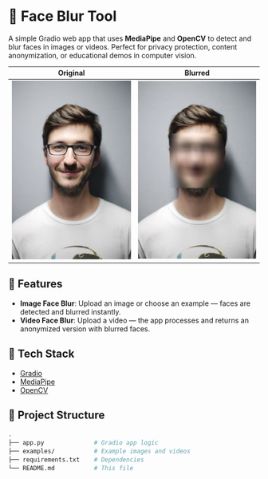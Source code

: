# 🫣 Face Blur Tool

A simple Gradio web app that uses **MediaPipe** and **OpenCV** to detect and blur faces in images or videos. Perfect for privacy protection, content anonymization, or educational demos in computer vision.

| Original                           | Blurred                          |
|------------------------------------|----------------------------------|
| ![original](examples/testImg.png) | ![stylized](examples/output.webp) |

## 🚀 Features

- **Image Face Blur**: Upload an image or choose an example — faces are detected and blurred instantly.
- **Video Face Blur**: Upload a video — the app processes and returns an anonymized version with blurred faces.

## 🔧 Tech Stack

- [Gradio](https://www.gradio.app/)
- [MediaPipe](https://mediapipe.dev/)
- [OpenCV](https://opencv.org/)

## 📁 Project Structure

```bash
.
├── app.py              # Gradio app logic
├── examples/           # Example images and videos
├── requirements.txt    # Dependencies
└── README.md           # This file

